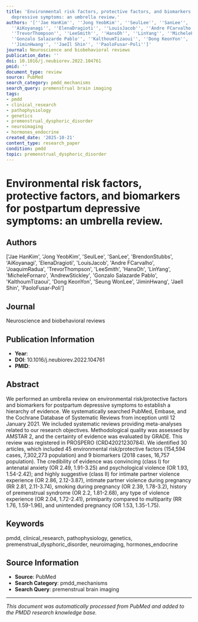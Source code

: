 ```yaml
---
title: 'Environmental risk factors, protective factors, and biomarkers for postpartum
  depressive symptoms: an umbrella review.'
authors: '[''Jae HanKim'', ''Jong YeobKim'', ''SeulLee'', ''SanLee'', ''BrendonStubbs'',
  ''AiKoyanagi'', ''ElenaDragioti'', ''LouisJacob'', ''Andre FCarvalho'', ''JoaquimRadua'',
  ''TrevorThompson'', ''LeeSmith'', ''HansOh'', ''LinYang'', ''MicheleFornaro'', ''AndrewStickley'',
  ''Gonzalo Salazarde Pablo'', ''KalthoumTizaoui'', ''Dong KeonYon'', ''Seung WonLee'',
  ''JiminHwang'', ''JaeIl Shin'', ''PaoloFusar-Poli'']'
journal: Neuroscience and biobehavioral reviews
publication_date: ''
doi: 10.1016/j.neubiorev.2022.104761
pmid: ''
document_type: review
source: PubMed
search_category: pmdd_mechanisms
search_query: premenstrual brain imaging
tags:
- pmdd
- clinical_research
- pathophysiology
- genetics
- premenstrual_dysphoric_disorder
- neuroimaging
- hormones_endocrine
created_date: '2025-10-21'
content_type: research_paper
condition: pmdd
topic: premenstrual_dysphoric_disorder
---
```


# Environmental risk factors, protective factors, and biomarkers for postpartum depressive symptoms: an umbrella review.

## Authors
['Jae HanKim', 'Jong YeobKim', 'SeulLee', 'SanLee', 'BrendonStubbs', 'AiKoyanagi', 'ElenaDragioti', 'LouisJacob', 'Andre FCarvalho', 'JoaquimRadua', 'TrevorThompson', 'LeeSmith', 'HansOh', 'LinYang', 'MicheleFornaro', 'AndrewStickley', 'Gonzalo Salazarde Pablo', 'KalthoumTizaoui', 'Dong KeonYon', 'Seung WonLee', 'JiminHwang', 'JaeIl Shin', 'PaoloFusar-Poli']

## Journal
Neuroscience and biobehavioral reviews

## Publication Information
- **Year**: 
- **DOI**: 10.1016/j.neubiorev.2022.104761
- **PMID**: 

## Abstract
We performed an umbrella review on environmental risk/protective factors and biomarkers for postpartum depressive symptoms to establish a hierarchy of evidence. We systematically searched PubMed, Embase, and the Cochrane Database of Systematic Reviews from inception until 12 January 2021. We included systematic reviews providing meta-analyses related to our research objectives. Methodological quality was assessed by AMSTAR 2, and the certainty of evidence was evaluated by GRADE. This review was registered in PROSPERO (CRD42021230784). We identified 30 articles, which included 45 environmental risk/protective factors (154,594 cases, 7,302,273 population) and 9 biomarkers (2018 cases, 16,757 population). The credibility of evidence was convincing (class I) for antenatal anxiety (OR 2.49, 1.91-3.25) and psychological violence (OR 1.93, 1.54-2.42); and highly suggestive (class II) for intimate partner violence experience (OR 2.86, 2.12-3.87), intimate partner violence during pregnancy (RR 2.81, 2.11-3.74), smoking during pregnancy (OR 2.39, 1.78-3.2), history of premenstrual syndrome (OR 2.2, 1.81-2.68), any type of violence experience (OR 2.04, 1.72-2.41), primiparity compared to multiparity (RR 1.76, 1.59-1.96), and unintended pregnancy (OR 1.53, 1.35-1.75).

## Keywords
pmdd, clinical_research, pathophysiology, genetics, premenstrual_dysphoric_disorder, neuroimaging, hormones_endocrine

## Source Information
- **Source**: PubMed
- **Search Category**: pmdd_mechanisms
- **Search Query**: premenstrual brain imaging

---
*This document was automatically processed from PubMed and added to the PMDD research knowledge base.*
